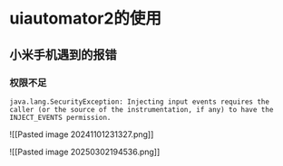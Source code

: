 # uiautomator2的使用


## 小米手机遇到的报错

### 权限不足


```
java.lang.SecurityException: Injecting input events requires the caller (or the source of the instrumentation, if any) to have the INJECT_EVENTS permission.
```

![[Pasted image 20241101231327.png]]

![[Pasted image 20250302194536.png]]